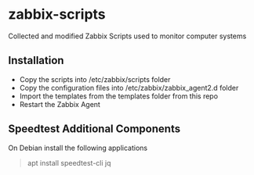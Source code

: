 # zabbix-scripts
Collected and modified Zabbix Scripts used to monitor computer systems


## Installation

- Copy the scripts into /etc/zabbix/scripts folder
- Copy the configuration files into /etc/zabbix/zabbix_agent2.d folder
- Import the templates from the templates folder from this repo
- Restart the Zabbix Agent

## Speedtest Additional Components

On Debian install the following applications

>  apt install speedtest-cli jq

